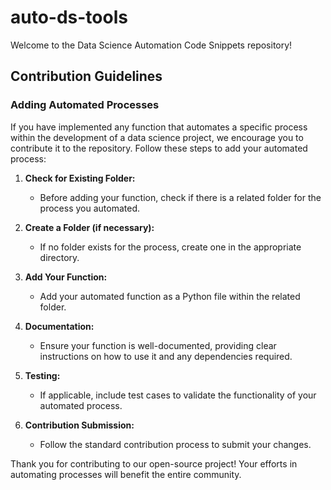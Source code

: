 # auto-ds-tools
Welcome to the Data Science Automation Code Snippets repository!


## Contribution Guidelines

### Adding Automated Processes

If you have implemented any function that automates a specific process within the development of a data science project, we encourage you to contribute it to the repository. Follow these steps to add your automated process:

1. **Check for Existing Folder:**
   - Before adding your function, check if there is a related folder for the process you automated.

2. **Create a Folder (if necessary):**
   - If no folder exists for the process, create one in the appropriate directory.

3. **Add Your Function:**
   - Add your automated function as a Python file within the related folder.

4. **Documentation:**
   - Ensure your function is well-documented, providing clear instructions on how to use it and any dependencies required.

5. **Testing:**
   - If applicable, include test cases to validate the functionality of your automated process.

6. **Contribution Submission:**
   - Follow the standard contribution process to submit your changes.

Thank you for contributing to our open-source project! Your efforts in automating processes will benefit the entire community.
